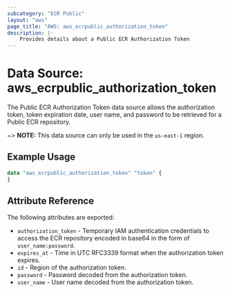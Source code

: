 ```yaml
---
subcategory: "ECR Public"
layout: "aws"
page_title: "AWS: aws_ecrpublic_authorization_token"
description: |-
    Provides details about a Public ECR Authorization Token
---
```


# Data Source: aws_ecrpublic_authorization_token

The Public ECR Authorization Token data source allows the authorization token, token expiration date, user name, and password to be retrieved for a Public ECR repository.

~> **NOTE:** This data source can only be used in the `us-east-1` region.

## Example Usage

```terraform
data "aws_ecrpublic_authorization_token" "token" {
}
```

## Attribute Reference

The following attributes are exported:

* `authorization_token` - Temporary IAM authentication credentials to access the ECR repository encoded in base64 in the form of `user_name:password`.
* `expires_at` - Time in UTC RFC3339 format when the authorization token expires.
* `id` - Region of the authorization token.
* `password` - Password decoded from the authorization token.
* `user_name` - User name decoded from the authorization token.
